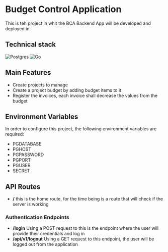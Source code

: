 # Budget Control Application

This is teh project in whit the BCA Backend App will be developed and deployed in.

## Technical stack

![Postgres](https://img.shields.io/badge/postgres-%23316192.svg?style=for-the-badge&logo=postgresql&logoColor=white)
![Go](https://img.shields.io/badge/go-%2300ADD8.svg?style=for-the-badge&logo=go&logoColor=white)

## Main Features

- Create projects to manage
- Create a project budget by adding budget items to it
- Register the invoices, each invoice shall decrease the values from the budget

## Environment Variables

In order to configure this project, the following environment variables are required:

- PGDATABASE
- PGHOST
- PGPASSWORD
- PGPORT
- PGUSER
- SECRET

## API Routes

- **/** this is the home route, for the time being is a route that will check if the server is working

### Authentication Endpoints

- **/login** Using a POST request to this is the endpoint where the user will provide their credentials and log in
- **/api/v1/logout** Using a GET request to this endpoint, the user will be logged out from the application
